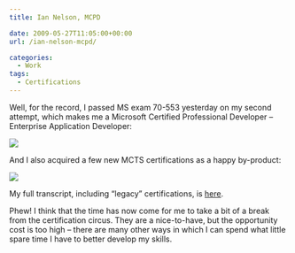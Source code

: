 ```yaml
---
title: Ian Nelson, MCPD

date: 2009-05-27T11:05:00+00:00
url: /ian-nelson-mcpd/

categories:
  - Work
tags:
  - Certifications
---
```

Well, for the record, I passed MS exam 70-553 yesterday on my second attempt, which makes me a Microsoft Certified Professional Developer – Enterprise Application Developer:

![](https://blogstouks01.z33.web.core.windows.net/2023/08/MCPD_rgb__506_3.png)

And I also acquired a few new MCTS certifications as a happy by-product:

![](https://blogstouks01.z33.web.core.windows.net/2023/08/MCTS_rgb__513_512_514_507_527_3.png)

My full transcript, including “legacy” certifications, is [here][1].

Phew! I think that the time has now come for me to take a bit of a break from the certification circus. They are a nice-to-have, but the opportunity cost is too high – there are many other ways in which I can spend what little spare time I have to better develop my skills.

 [1]: https://files.iannelson.uk/MS_Learning_Transcript.pdf